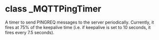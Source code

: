 # class \_MQTTPingTimer

A timer to send PINGREQ messages to the server periodically. Currently, it fires at 75% of the keepalive time \(i.e. if keepalive is set to 10 seconds, it fires every 7.5 seconds\).

